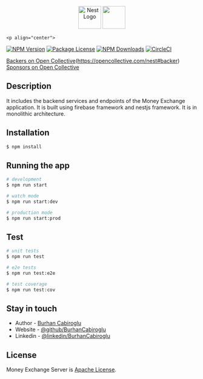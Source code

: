 <p align="center">
  <a href="http://nestjs.com/" target="blank"><img src="https://nestjs.com/img/logo_text.svg" height="60 "alt="Nest Logo" /></a>
    <a href="https://firebase.google.com" target="blank"><img src="https://www.gstatic.com/devrel-devsite/prod/v0d244f667a3683225cca86d0ecf9b9b81b1e734e55a030bdcd3f3094b835c987/firebase/images/lockup.svg" height="60 alt="Nest Logo" /></a>
</p>


    <p align="center">
<a href="https://www.npmjs.com/~nestjscore" target="_blank"><img src="https://img.shields.io/npm/v/@nestjs/core.svg" alt="NPM Version" /></a>
<a href="https://www.npmjs.com/~nestjscore" target="_blank"><img src="https://img.shields.io/npm/l/@nestjs/core.svg" alt="Package License" /></a>
<a href="https://www.npmjs.com/~nestjscore" target="_blank"><img src="https://img.shields.io/npm/dm/@nestjs/common.svg" alt="NPM Downloads" /></a>
<a href="https://circleci.com/gh/nestjs/nest" target="_blank"><img src="https://img.shields.io/circleci/build/github/nestjs/nest/master" alt="CircleCI" /></a>
</p>

[Backers on Open Collective](https://opencollective.com/nest/backers/badge.svg)(https://opencollective.com/nest#backer)
[Sponsors on Open Collective](https://opencollective.com/nest/sponsors/badge.svg)

## Description
It includes the backend services and endpoints of the Money Exchange application. It is built using firebase framework and nestjs framework. It is in monolithic architecture.


## Installation

```bash
$ npm install
```

## Running the app

```bash
# development
$ npm run start

# watch mode
$ npm run start:dev

# production mode
$ npm run start:prod
```

## Test

```bash
# unit tests
$ npm run test

# e2e tests
$ npm run test:e2e

# test coverage
$ npm run test:cov
```

## Stay in touch

- Author - [Burhan Cabiroglu](https://github.com/burhancabiroglu)
- Website - [@github/BurhanCabiroglu](https://github.com/burhancabiroglu)
- Linkedin - [@linkedin/BurhanCabiroglu](https://www.linkedin.com/in/burhancabiroglu/)

## License

Money Exchange Server is [Apache License](LICENSE).

